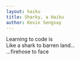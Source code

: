 ```yaml
---
layout: haiku
title: Sharky, a Haiku
author: Kevin Sengsay
---
```


Learning to code is<br>
Like a shark to barren land...<br>
...firehose to face<br>
